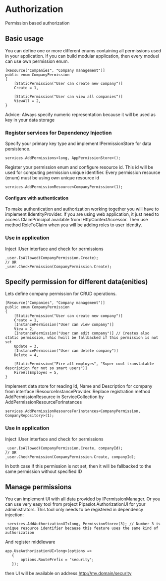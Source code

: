 # Authorization
Permission based authorization

## Basic usage
You can define one or more different enums containing all permissions used in your application. 
If you can build modular application, then every moduel can use own permission enum.
```
[Resource("Companies", "Company management")]
public enum CompanyPermission
{
    [StaticPermission("User can create new company")]
	Create = 1,
	
    [StaticPermission("User can view all companies")]
	ViewAll = 2,
}
```
Advice: Always specify numeric representation because it will be used as key in your data storage

### Register services for Dependency Injection
Specify your primary key type and implement IPermissionStore for data persistence. 
```
services.AddPermissions<long, AppPermissionStore>();
```
Register your permission enum and configure resource id. 
This id will be used for computing permission unique identifier. Every permission resource (enum) must be using own unique resource id
```
services.AddPermissionResource<CompanyPermission>(1);
```

#### Configure with authentication
To make authentication and authorization working together you will have to implement IIdentityProvider. 
If you are using web application, it just need to access ClaimPrincipal available from IHttpContextAccessor. 
Then use method RoleToClaim when you will be adding roles to user identity.

### Use in application
Inject IUser interface and check for permissions
```
_user.IsAllowed(CompanyPermission.Create);
// OR
_user.CheckPermission(CompanyPermission.Create);
```

## Specify permission for different data(enities)
Lets define company permission for CRUD operations.
```
[Resource("Companies", "Company management")]
public enum CompanyPermission
{
    [StaticPermission("User can create new company")]
    Create = 1,
    [InstancePermission("User can view company")]
    View = 2,
    [InstancePermission("User can edit company")] // Creates also static permission, whic hwill be fallbacked if this permission is not set
    Update = 3,
    [InstancePermission("User can delete company")]
    Delete = 4,

    [StaticPermission("Fire all employes", "Super cool translatable description for not so smart users")]
    FireAllEmployes = 5,
}
```
Implement data store for reading Id, Name and Description for company from interface IResourceInstanceProvider. 
Replace registration method AddPermissionResource in ServiceCollection by AddPermissionResourceForInstances
```
services.AddPermissionResourceForInstances<CompanyPermission, CompanyRepository>(1);
```

### Use in application
Inject IUser interface and check for permissions
```
_user.IsAllowed(CompanyPermission.Create, companyId);
// OR
_user.CheckPermission(CompanyPermission.Create, companyId);
```
In both case if this permission is not set, then it will be fallbacked to the same permission without specified ID


## Manage permissions
You can implement UI with all data provided by IPermissionManager. Or you can use very easy tool from project Pipaslot.AuthorizationUI for your administrators. 
This tool only needs to be registered in dependency injection:
```
 services.AddAuthorizationUI<long, PermissionStore>(3); // Number 3 is unique resource identifier because this feature uses the same kind of authorization
```
And register middleware
```
app.UseAuthorizationUI<long>(options =>
   {
       options.RoutePrefix = "security";
   });
```
then UI will be available on address http://my.domain/security
